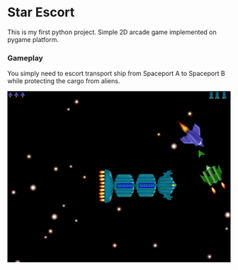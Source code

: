 # Star Escort

This is my first python project. Simple 2D arcade game implemented on pygame platform.

### Gameplay

You simply need to escort transport ship from Spaceport A to Spaceport B while protecting the cargo from aliens.

![Screenshot](Images/screen.png)